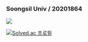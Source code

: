 ### Soongsil Univ / 20201864 

<img src="https://img.shields.io/badge/JAVA-FF6550?style=for-the-badge&logo=Jameson&logoColor=white">


[![Solved.ac 프로필](http://mazassumnida.wtf/api/v2/generate_badge?boj=youk6767)](https://solved.ac/youk6767)

